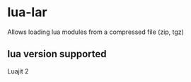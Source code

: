 # lua-lar
Allows  loading lua modules from a compressed file (zip, tgz)

## lua version supported
Luajit 2
